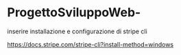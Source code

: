 # ProgettoSviluppoWeb-
inserire installazione e configurazione di  stripe cli

https://docs.stripe.com/stripe-cli?install-method=windows